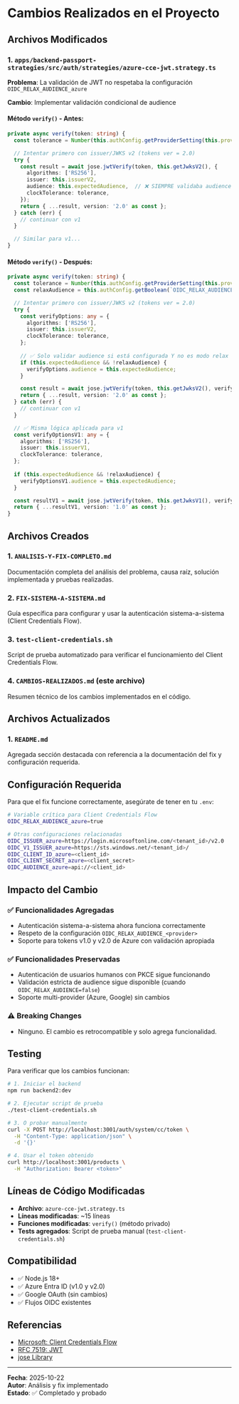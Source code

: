 # Cambios Realizados en el Proyecto

## Archivos Modificados

### 1. `apps/backend-passport-strategies/src/auth/strategies/azure-cce-jwt.strategy.ts`

**Problema**: La validación de JWT no respetaba la configuración `OIDC_RELAX_AUDIENCE_azure`

**Cambio**: Implementar validación condicional de audience

#### Método `verify()` - Antes:
```typescript
private async verify(token: string) {
  const tolerance = Number(this.authConfig.getProviderSetting(this.provider, 'OIDC_CLOCK_TOLERANCE')) || 60;

  // Intentar primero con issuer/JWKS v2 (tokens ver = 2.0)
  try {
    const result = await jose.jwtVerify(token, this.getJwksV2(), {
      algorithms: ['RS256'],
      issuer: this.issuerV2,
      audience: this.expectedAudience,  // ❌ SIEMPRE validaba audience
      clockTolerance: tolerance,
    });
    return { ...result, version: '2.0' as const };
  } catch (err) {
    // continuar con v1
  }

  // Similar para v1...
}
```

#### Método `verify()` - Después:
```typescript
private async verify(token: string) {
  const tolerance = Number(this.authConfig.getProviderSetting(this.provider, 'OIDC_CLOCK_TOLERANCE')) || 60;
  const relaxAudience = this.authConfig.getBoolean(`OIDC_RELAX_AUDIENCE_${this.provider}`, true);  // ✅ Lee configuración

  // Intentar primero con issuer/JWKS v2 (tokens ver = 2.0)
  try {
    const verifyOptions: any = {
      algorithms: ['RS256'],
      issuer: this.issuerV2,
      clockTolerance: tolerance,
    };
    
    // ✅ Solo validar audience si está configurada Y no es modo relax
    if (this.expectedAudience && !relaxAudience) {
      verifyOptions.audience = this.expectedAudience;
    }

    const result = await jose.jwtVerify(token, this.getJwksV2(), verifyOptions);
    return { ...result, version: '2.0' as const };
  } catch (err) {
    // continuar con v1
  }

  // ✅ Misma lógica aplicada para v1
  const verifyOptionsV1: any = {
    algorithms: ['RS256'],
    issuer: this.issuerV1,
    clockTolerance: tolerance,
  };
  
  if (this.expectedAudience && !relaxAudience) {
    verifyOptionsV1.audience = this.expectedAudience;
  }

  const resultV1 = await jose.jwtVerify(token, this.getJwksV1(), verifyOptionsV1);
  return { ...resultV1, version: '1.0' as const };
}
```

## Archivos Creados

### 1. `ANALISIS-Y-FIX-COMPLETO.md`
Documentación completa del análisis del problema, causa raíz, solución implementada y pruebas realizadas.

### 2. `FIX-SISTEMA-A-SISTEMA.md`
Guía específica para configurar y usar la autenticación sistema-a-sistema (Client Credentials Flow).

### 3. `test-client-credentials.sh`
Script de prueba automatizado para verificar el funcionamiento del Client Credentials Flow.

### 4. `CAMBIOS-REALIZADOS.md` (este archivo)
Resumen técnico de los cambios implementados en el código.

## Archivos Actualizados

### 1. `README.md`
Agregada sección destacada con referencia a la documentación del fix y configuración requerida.

## Configuración Requerida

Para que el fix funcione correctamente, asegúrate de tener en tu `.env`:

```bash
# Variable crítica para Client Credentials Flow
OIDC_RELAX_AUDIENCE_azure=true

# Otras configuraciones relacionadas
OIDC_ISSUER_azure=https://login.microsoftonline.com/<tenant_id>/v2.0
OIDC_V1_ISSUER_azure=https://sts.windows.net/<tenant_id>/
OIDC_CLIENT_ID_azure=<client_id>
OIDC_CLIENT_SECRET_azure=<client_secret>
OIDC_AUDIENCE_azure=api://<client_id>
```

## Impacto del Cambio

### ✅ Funcionalidades Agregadas
- Autenticación sistema-a-sistema ahora funciona correctamente
- Respeto de la configuración `OIDC_RELAX_AUDIENCE_<provider>`
- Soporte para tokens v1.0 y v2.0 de Azure con validación apropiada

### ✅ Funcionalidades Preservadas
- Autenticación de usuarios humanos con PKCE sigue funcionando
- Validación estricta de audience sigue disponible (cuando `OIDC_RELAX_AUDIENCE=false`)
- Soporte multi-provider (Azure, Google) sin cambios

### ⚠️ Breaking Changes
- Ninguno. El cambio es retrocompatible y solo agrega funcionalidad.

## Testing

Para verificar que los cambios funcionan:

```bash
# 1. Iniciar el backend
npm run backend2:dev

# 2. Ejecutar script de prueba
./test-client-credentials.sh

# 3. O probar manualmente
curl -X POST http://localhost:3001/auth/system/cc/token \
  -H "Content-Type: application/json" \
  -d '{}'

# 4. Usar el token obtenido
curl http://localhost:3001/products \
  -H "Authorization: Bearer <token>"
```

## Líneas de Código Modificadas

- **Archivo**: `azure-cce-jwt.strategy.ts`
- **Líneas modificadas**: ~15 líneas
- **Funciones modificadas**: `verify()` (método privado)
- **Tests agregados**: Script de prueba manual (`test-client-credentials.sh`)

## Compatibilidad

- ✅ Node.js 18+
- ✅ Azure Entra ID (v1.0 y v2.0)
- ✅ Google OAuth (sin cambios)
- ✅ Flujos OIDC existentes

## Referencias

- [Microsoft: Client Credentials Flow](https://learn.microsoft.com/en-us/azure/active-directory/develop/v2-oauth2-client-creds-grant-flow)
- [RFC 7519: JWT](https://datatracker.ietf.org/doc/html/rfc7519)
- [jose Library](https://github.com/panva/jose)

---
**Fecha**: 2025-10-22  
**Autor**: Análisis y fix implementado  
**Estado**: ✅ Completado y probado
